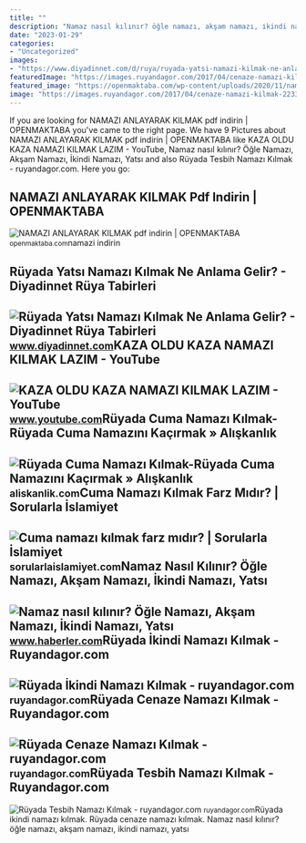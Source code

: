 ```yaml
---
title: ""
description: "Namaz nasıl kılınır? öğle namazı, akşam namazı, i̇kindi namazı, yatsı"
date: "2023-01-29"
categories:
- "Uncategorized"
images:
- "https://www.diyadinnet.com/d/ruya/ruyada-yatsi-namazi-kilmak-ne-anlama-gelir-6720.jpg"
featuredImage: "https://images.ruyandagor.com/2017/04/cenaze-namazi-kilmak-2233.jpg"
featured_image: "https://openmaktaba.com/wp-content/uploads/2020/11/namazi-anlayarak-kilmak-192x300.jpg"
image: "https://images.ruyandagor.com/2017/04/cenaze-namazi-kilmak-2233.jpg"
---
```


If you are looking for NAMAZI ANLAYARAK KILMAK pdf indirin | OPENMAKTABA you've came to the right page. We have 9 Pictures about NAMAZI ANLAYARAK KILMAK pdf indirin | OPENMAKTABA like KAZA OLDU KAZA NAMAZI KILMAK LAZIM - YouTube, Namaz nasıl kılınır? Öğle Namazı, Akşam Namazı, İkindi Namazı, Yatsı and also Rüyada Tesbih Namazı Kılmak - ruyandagor.com. Here you go:

NAMAZI ANLAYARAK KILMAK Pdf Indirin | OPENMAKTABA
-------------------------------------------------

 ![NAMAZI ANLAYARAK KILMAK pdf indirin | OPENMAKTABA](https://openmaktaba.com/wp-content/uploads/2020/11/namazi-anlayarak-kilmak-192x300.jpg) <small>openmaktaba.com</small>namazi indirin

Rüyada Yatsı Namazı Kılmak Ne Anlama Gelir? - Diyadinnet Rüya Tabirleri
-----------------------------------------------------------------------

 ![Rüyada Yatsı Namazı Kılmak Ne Anlama Gelir? - Diyadinnet Rüya Tabirleri](https://www.diyadinnet.com/d/ruya/ruyada-yatsi-namazi-kilmak-ne-anlama-gelir-6720.jpg) <small>www.diyadinnet.com</small>KAZA OLDU KAZA NAMAZI KILMAK LAZIM - YouTube
--------------------------------------------

 ![KAZA OLDU KAZA NAMAZI KILMAK LAZIM - YouTube](https://i.ytimg.com/vi/zNaoX83aXS4/maxresdefault.jpg) <small>www.youtube.com</small>Rüyada Cuma Namazı Kılmak-Rüyada Cuma Namazını Kaçırmak » Alışkanlık
--------------------------------------------------------------------

 ![Rüyada Cuma Namazı Kılmak-Rüyada Cuma Namazını Kaçırmak » Alışkanlık](https://aliskanlik.com/wp-content/uploads/2021/03/ruyada-cuma-namazi-kilmak.jpg) <small>aliskanlik.com</small>Cuma Namazı Kılmak Farz Mıdır? | Sorularla İslamiyet
----------------------------------------------------

 ![Cuma namazı kılmak farz mıdır? | Sorularla İslamiyet](https://sorularlaislamiyet.com/sites/default/files/cuma-namazi-kilmak-farz-midirr.jpg) <small>sorularlaislamiyet.com</small>Namaz Nasıl Kılınır? Öğle Namazı, Akşam Namazı, İkindi Namazı, Yatsı
--------------------------------------------------------------------

 ![Namaz nasıl kılınır? Öğle Namazı, Akşam Namazı, İkindi Namazı, Yatsı](https://i.hbrcdn.com/haber/2019/11/13/namaz-nasil-kilinir-ogle-namazi-aksam-namazi-12614215_7641_m.jpg) <small>www.haberler.com</small>Rüyada İkindi Namazı Kılmak - Ruyandagor.com
--------------------------------------------

 ![Rüyada İkindi Namazı Kılmak - ruyandagor.com](https://images.ruyandagor.com/2017/04/ikindi-namazi-kilmak-1659.jpg) <small>ruyandagor.com</small>Rüyada Cenaze Namazı Kılmak - Ruyandagor.com
--------------------------------------------

 ![Rüyada Cenaze Namazı Kılmak - ruyandagor.com](https://images.ruyandagor.com/2017/04/cenaze-namazi-kilmak-2233.jpg) <small>ruyandagor.com</small>Rüyada Tesbih Namazı Kılmak - Ruyandagor.com
--------------------------------------------

 ![Rüyada Tesbih Namazı Kılmak - ruyandagor.com](https://images.ruyandagor.com/2017/04/tesbih-namazi-kilmak-2217.jpg) <small>ruyandagor.com</small>Rüyada i̇kindi namazı kılmak. Rüyada cenaze namazı kılmak. Namaz nasıl kılınır? öğle namazı, akşam namazı, i̇kindi namazı, yatsı
